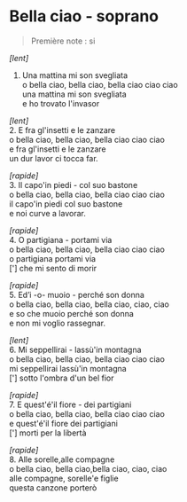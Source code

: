 # Bella ciao - soprano 

> Première note : si

*[lent]*  
1. Una mattina mi son svegliata  
o bella ciao, bella ciao, bella ciao ciao ciao  
una mattina mi son svegliata  
e ho trovato l'invasor  

*[lent]*  
2. E fra gl'insetti e le zanzare  
o bella ciao, bella ciao, bella ciao ciao ciao  
e fra gl'insetti e le zanzare  
un dur lavor ci tocca far.  

*[rapide]*  
3. Il capo'in piedi - col suo bastone  
o bella ciao, bella ciao, bella ciao ciao ciao  
il capo'in piedi col suo bastone  
e noi curve a lavorar.  

*[rapide]*  
4. O partigiana - portami via  
o bella ciao, bella ciao, bella ciao ciao ciao  
o partigiana portami via  
['] che mi sento di morir  

*[rapide]*  
5. Ed’i -o- muoio - perché son donna  
o bella ciao, bella ciao, bella ciao, ciao, ciao    
e so che muoio perché son donna  
e non mi voglio rassegnar.  

*[lent]*  
6. Mi seppellirai - lassù'in montagna  
o bella ciao, bella ciao, bella ciao ciao ciao   
mi seppellirai lassù'in montagna  
['] sotto l'ombra d'un bel fior  

*[rapide]*  
7. E quest'é'il fiore - dei partigiani  
o bella ciao, bella ciao, bella ciao ciao ciao  
e quest'é'il fiore dei partigiani  
['] morti per la libertà  

*[rapide]*  
8. Alle sorelle,alle compagne  
o bella ciao, bella ciao,bella ciao, ciao, ciao  
alle compagne, sorelle'e figlie  
questa canzone porterò  


